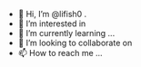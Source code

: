 - 👋 Hi, I’m @lifish0 .
- 👀 I’m interested in 
- 🌱 I’m currently learning ...
- 💞️ I’m looking to collaborate on 
- 📫 How to reach me ...

<!---
lifish0/lifish0 is a ✨ special ✨ repository because its `README.md` (this file) appears on your GitHub profile.
You can click the Preview link to take a look at your changes.
--->
